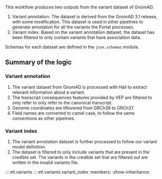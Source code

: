 This workflow produces two outputs from the variant dataset of GnomAD.

1. Variant annotation. The dataset is derived from the GnomAD 3.1 release, with some modification. This dataset is used in other pipelines to generate annotation for all the variants the Portal processes.
2. Variant index. Based on the variant annotation dataset, the dataset has been filtered to only contain variants that have association data.

Schemas for each dataset are defined in the `json.schemas` module.

## Summary of the logic

### Variant annotation
1. The variant dataset from GnomAD is processed with Hail to extract relevant information about a variant.
2. The transcript consequences features provided by VEP are filtered to only refer to only refer to the canonical transcript.
3. Genome coordinates are liftovered from GRCh38 to GRCh37.
4. Field names are converted to camel case, to follow the same conventions as other pipelines.

### Variant index
1. The variant annotation dataset is further processed to follow our variant model definition.
2. The dataset is filtered to only include variants that are present in the credible set. The variants in the credible set that are filtered out are written in the invalid variants file.

::: etl.variants
::: etl.variants.variant_index
    :members:
    :show-inheritance:

